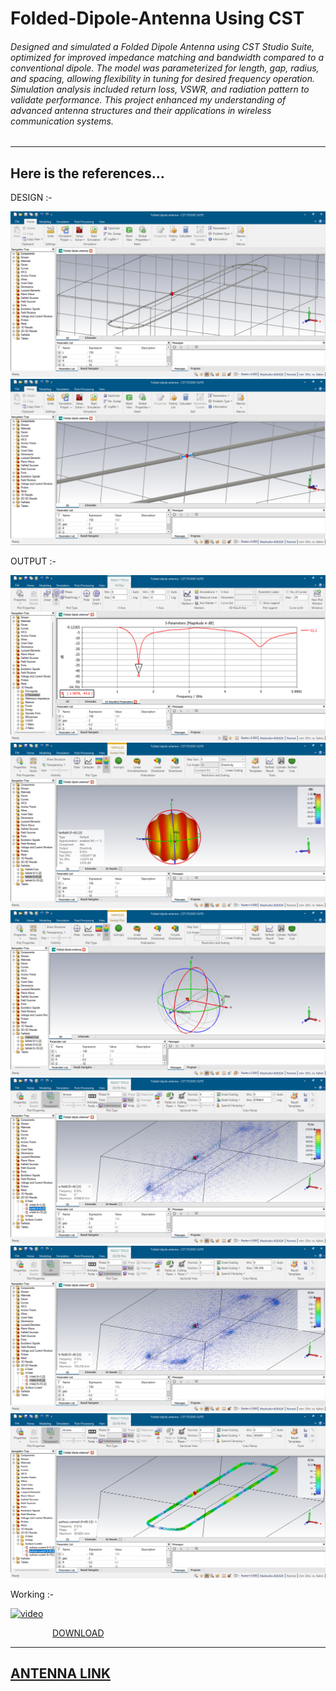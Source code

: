 # Folded-Dipole-Antenna Using CST

###### Designed and simulated a Folded Dipole Antenna using CST Studio Suite, optimized for improved impedance matching and bandwidth compared to a conventional dipole. The model was parameterized for length, gap, radius, and spacing, allowing flexibility in tuning for desired frequency operation. Simulation analysis included return loss, VSWR, and radiation pattern to validate performance. This project enhanced my understanding of advanced antenna structures and their applications in wireless communication systems.
---
## Here is the references...

DESIGN :-

<img src=https://github.com/lingeshkumarkamaraj/Folded-Dipole-antenna/blob/main/1.png> 
<img src=https://github.com/lingeshkumarkamaraj/Folded-Dipole-antenna/blob/main/2.png> 

OUTPUT :-

![S11](https://github.com/lingeshkumarkamaraj/Folded-Dipole-antenna/blob/main/3.png)
![farfield](https://github.com/lingeshkumarkamaraj/Folded-Dipole-antenna/blob/main/7.png)
![Radiation](https://github.com/lingeshkumarkamaraj/Folded-Dipole-antenna/blob/main/8.png)
![e-field](https://github.com/lingeshkumarkamaraj/Folded-Dipole-antenna/blob/main/4.png)
![h-field](https://github.com/lingeshkumarkamaraj/Folded-Dipole-antenna/blob/main/5.png)
![surface-current](https://github.com/lingeshkumarkamaraj/Folded-Dipole-antenna/blob/main/6.png)

Working :- 

[<img width="300" height="300" src="https://img.icons8.com/color/96/start.png" alt="video"/>](https://youtu.be/N4NNWedAWkE)

&nbsp;&nbsp;&nbsp;&nbsp;&nbsp;&nbsp;&nbsp;&nbsp;&nbsp;&nbsp;&nbsp;&nbsp;&nbsp;&nbsp;&nbsp;&nbsp; [DOWNLOAD](https://github.com/lingeshkumarkamaraj/Halfwave-Dipole-Antenna/blob/main/Halfwave%20dipole.cst) 

---
[ANTENNA LINK](https://github.com/lingeshkumarkamaraj/Folded-Dipole-antenna/blob/main/Folded%20dipole%20antenna.cst)
---
